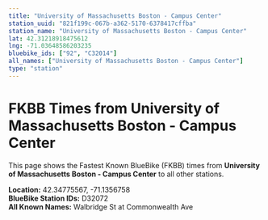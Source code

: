 ```yaml
---
title: "University of Massachusetts Boston - Campus Center"
station_uuid: "821f199c-067b-a362-5170-6378417cffba"
station_name: "University of Massachusetts Boston - Campus Center"
lat: 42.31218918475612
lng: -71.03648586203235
bluebike_ids: ["92", "C32014"]
all_names: ["University of Massachusetts Boston - Campus Center"]
type: "station"
---
```


# FKBB Times from University of Massachusetts Boston - Campus Center

This page shows the Fastest Known BlueBike (FKBB) times from **University of Massachusetts Boston - Campus Center** to all other stations.

**Location:** 42.34775567, -71.1356758  
**BlueBike Station IDs:** D32072  
**All Known Names:** Walbridge St at Commonwealth Ave

